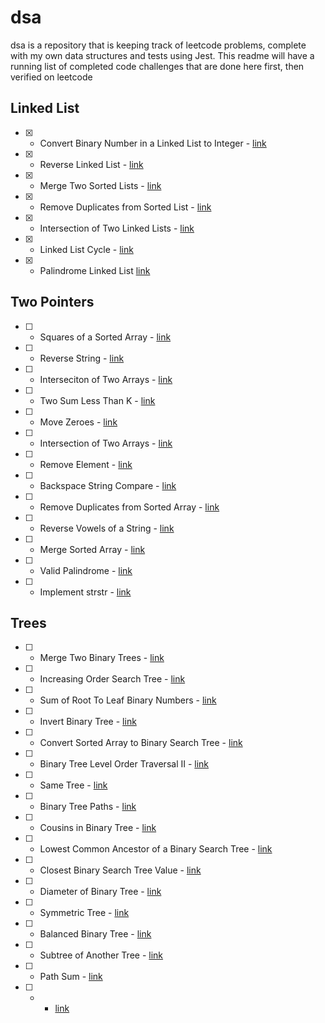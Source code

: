 # dsa

dsa is a repository that is keeping track of leetcode problems, complete with my own data structures and tests using Jest.  This readme will have a running list of completed code challenges that are done here first, then verified on leetcode

## Linked List

- [x] - Convert Binary Number in a Linked List to Integer - [link](https://leetcode.com/problems/convert-binary-number-in-a-linked-list-to-integer/)  
- [x] - Reverse Linked List - [link](https://leetcode.com/problems/reverse-linked-list/)  
- [x] - Merge Two Sorted Lists - [link](https://leetcode.com/problems/merge-two-sorted-lists/)  
- [x] - Remove Duplicates from Sorted List - [link](https://leetcode.com/problems/remove-duplicates-from-sorted-list/)  
- [x] - Intersection of Two Linked Lists - [link](https://leetcode.com/problems/intersection-of-two-linked-lists/)  
- [x] - Linked List Cycle - [link](https://leetcode.com/problems/linked-list-cycle/)  
- [x] - Palindrome Linked List [link](https://leetcode.com/problems/palindrome-linked-list/)  


## Two Pointers

- [ ] - Squares of a Sorted Array - [link](https://leetcode.com/pgiroblems/squares-of-a-sorted-array/)  
- [ ] - Reverse String - [link](https://leetcode.com/problems/reverse-string/)  
- [ ] - Interseciton of Two Arrays - [link](https://leetcode.com/problems/intersection-of-two-arrays/)  
- [ ] - Two Sum Less Than K - [link](https://leetcode.com/problems/two-sum-less-than-k/)  
- [ ] - Move Zeroes - [link](https://leetcode.com/problems/move-zeroes/)  
- [ ] - Intersection of Two Arrays - [link](https://leetcode.com/problems/intersection-of-two-arrays-ii/)  
- [ ] - Remove Element - [link](https://leetcode.com/problems/remove-element/)  
- [ ] - Backspace String Compare - [link](https://leetcode.com/problems/backspace-string-compare/)  
- [ ] - Remove Duplicates from Sorted Array - [link](https://leetcode.com/problems/remove-duplicates-from-sorted-array/)  
- [ ] - Reverse Vowels of a String - [link](https://leetcode.com/problems/reverse-vowels-of-a-string/)  
- [ ] - Merge Sorted Array - [link](https://leetcode.com/problems/merge-sorted-array/)  
- [ ] - Valid Palindrome - [link](https://leetcode.com/problems/valid-palindrome/)  
- [ ] - Implement strstr - [link](https://leetcode.com/problems/implement-strstr/)  


## Trees

- [ ] - Merge Two Binary Trees - [link](https://leetcode.com/problems/merge-two-binary-trees/)
- [ ] - Increasing Order Search Tree - [link](https://leetcode.com/problems/increasing-order-search-tree/)
- [ ] - Sum of Root To Leaf Binary Numbers - [link](https://leetcode.com/problems/sum-of-root-to-leaf-binary-numbers/)
- [ ] - Invert Binary Tree - [link](https://leetcode.com/problems/invert-binary-tree/)
- [ ] - Convert Sorted Array to Binary Search Tree - [link](https://leetcode.com/problems/convert-sorted-array-to-binary-search-tree/)
- [ ] - Binary Tree Level Order Traversal II - [link](https://leetcode.com/problems/binary-tree-level-order-traversal-ii/)
- [ ] - Same Tree - [link](https://leetcode.com/problems/same-tree/)
- [ ] - Binary Tree Paths - [link](https://leetcode.com/problems/binary-tree-paths/)
- [ ] - Cousins in Binary Tree - [link](https://leetcode.com/problems/cousins-in-binary-tree/)
- [ ] - Lowest Common Ancestor of a Binary Search Tree - [link](https://leetcode.com/problems/lowest-common-ancestor-of-a-binary-search-tree/)
- [ ] - Closest Binary Search Tree Value - [link](https://leetcode.com/problems/closest-binary-search-tree-value/)
- [ ] - Diameter of Binary Tree - [link](https://leetcode.com/problems/diameter-of-binary-tree/)
- [ ] - Symmetric Tree - [link](https://leetcode.com/problems/symmetric-tree/)
- [ ] - Balanced Binary Tree - [link](https://leetcode.com/problems/balanced-binary-tree/)
- [ ] - Subtree of Another Tree - [link](https://leetcode.com/problems/subtree-of-another-tree/)
- [ ] - Path Sum - [link](https://leetcode.com/problems/path-sum/)

- [ ] - - [link]()

